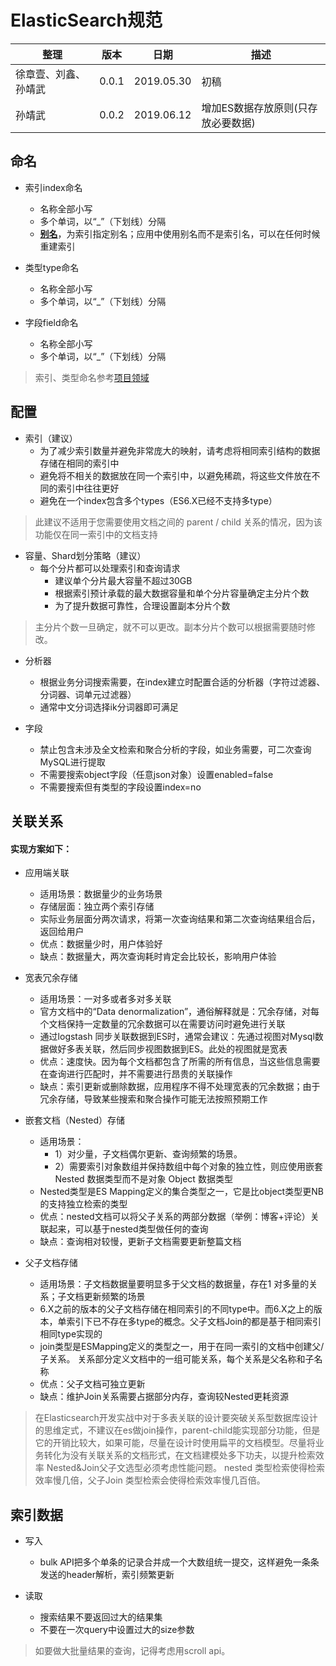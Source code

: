# ElasticSearch规范

| 整理 | 版本 | 日期       | 描述                                      |
| ---- | ---- | ---------- | ----------------------------------------- |
| 徐章壹、刘鑫、孙靖武 | 0.0.1  | 2019.05.30 | 初稿 |
| 孙靖武 | 0.0.2  | 2019.06.12 | 增加ES数据存放原则(只存放必要数据) |


## 命名

- 索引index命名
    - 名称全部小写
    - 多个单词，以“_”（下划线）分隔
    - **[别名](https://www.elastic.co/guide/cn/elasticsearch/guide/current/index-aliases.html)**，为索引指定别名；应用中使用别名而不是索引名，可以在任何时候重建索引

- 类型type命名
    - 名称全部小写
    - 多个单词，以“_”（下划线）分隔

- 字段field命名
    - 名称全部小写
    - 多个单词，以“_”（下划线）分隔

> 索引、类型命名参考[项目领域](https://git.allhome.com.cn/NetWorksDatas/Public/standard/blob/master/%E9%A1%B9%E7%9B%AE%E9%A2%86%E5%9F%9F%E5%88%92%E5%88%86.md)

## 配置
- 索引（建议）
    - 为了减少索引数量并避免非常庞大的映射，请考虑将相同索引结构的数据存储在相同的索引中 
    - 避免将不相关的数据放在同一个索引中，以避免稀疏，将这些文件放在不同的索引中往往更好
    - 避免在一个index包含多个types（ES6.X已经不支持多type）

> 此建议不适用于您需要使用文档之间的 parent /  child 关系的情况，因为该功能仅在同一索引中的文档支持

- 容量、Shard划分策略（建议）
   - 每个分片都可以处理索引和查询请求
        - 建议单个分片最大容量不超过30GB
        - 根据索引预计承载的最大数据容量和单个分片容量确定主分片个数
        - 为了提升数据可靠性，合理设置副本分片个数

>  主分片个数一旦确定，就不可以更改。副本分片个数可以根据需要随时修改。

- 分析器
    - 根据业务分词搜索需要，在index建立时配置合适的分析器（字符过滤器、分词器、词单元过滤器）
    - 通常中文分词选择ik分词器即可满足

- 字段
    - 禁止包含未涉及全文检索和聚合分析的字段，如业务需要，可二次查询MySQL进行提取
    - 不需要搜索object字段（任意json对象）设置enabled=false
    - 不需要搜索但有类型的字段设置index=no

## 关联关系

#### 实现方案如下：

-  应用端关联

    - 适用场景：数据量少的业务场景
    - 存储层面：独立两个索引存储
    - 实际业务层面分两次请求，将第一次查询结果和第二次查询结果组合后，返回给用户
    - 优点：数据量少时，用户体验好
    - 缺点：数据量大，两次查询耗时肯定会比较长，影响用户体验

-  宽表冗余存储

    - 适用场景：一对多或者多对多关联
    - 官方文档中的“Data denormalization”，通俗解释就是：冗余存储，对每个文档保持一定数量的冗余数据可以在需要访问时避免进行关联
    - 通过logstash 同步关联数据到ES时，通常会建议：先通过视图对Mysql数据做好多表关联，然后同步视图数据到ES。此处的视图就是宽表
    - 优点：速度快。因为每个文档都包含了所需的所有信息，当这些信息需要在查询进行匹配时，并不需要进行昂贵的关联操作
    - 缺点：索引更新或删除数据，应用程序不得不处理宽表的冗余数据；由于冗余存储，导致某些搜索和聚合操作可能无法按照预期工作
    
-  嵌套文档（Nested）存储

    - 适用场景：
        - 1）对少量，子文档偶尔更新、查询频繁的场景。
        - 2）需要索引对象数组并保持数组中每个对象的独立性，则应使用嵌套 Nested 数据类型而不是对象 Object 数据类型
    - Nested类型是ES Mapping定义的集合类型之一，它是比object类型更NB的支持独立检索的类型
    - 优点：nested文档可以将父子关系的两部分数据（举例：博客+评论）关联起来，可以基于nested类型做任何的查询
    - 缺点：查询相对较慢，更新子文档需要更新整篇文档
    
- 父子文档存储

    - 适用场景：子文档数据量要明显多于父文档的数据量，存在1 对多量的关系；子文档更新频繁的场景
    - 6.X之前的版本的父子文档存储在相同索引的不同type中。而6.X之上的版本，单索引下已不存在多type的概念。父子文档Join的都是基于相同索引相同type实现的
    - join类型是ESMapping定义的类型之一，用于在同一索引的文档中创建父/子关系。 关系部分定义文档中的一组可能关系，每个关系是父名称和子名称
    - 优点：父子文档可独立更新
    - 缺点：维护Join关系需要占据部分内存，查询较Nested更耗资源
    
> 在Elasticsearch开发实战中对于多表关联的设计要突破关系型数据库设计的思维定式，不建议在es做join操作，parent-child能实现部分功能，但是它的开销比较大，如果可能，尽量在设计时使用扁平的文档模型。尽量将业务转化为没有关联关系的文档形式，在文档建模处多下功夫，以提升检索效率
> Nested&Join父子文选型必须考虑性能问题。 nested 类型检索使得检索效率慢几倍，父子Join 类型检索会使得检索效率慢几百倍。

## 索引数据
- 写入
    - bulk API把多个单条的记录合并成一个大数组统一提交，这样避免一条条发送的header解析，索引频繁更新

- 读取
    - 搜索结果不要返回过大的结果集
    - 不要在一次query中设置过大的size参数

> 如要做大批量结果的查询，记得考虑用scroll api。


